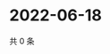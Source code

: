 # 2022-06-18

共 0 条

<!-- BEGIN WEIBO -->
<!-- 最后更新时间 Sat Jun 18 2022 13:12:57 GMT+0800 (China Standard Time) -->

<!-- END WEIBO -->
